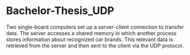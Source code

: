 # Bachelor-Thesis_UDP

Two single-board computers set up a server-client connection to transfer data.
The server accesses a shared memory in which another process stores information about recognized car brands.
This relevant data is retrieved from the server and then sent to the client via the UDP protocol.

